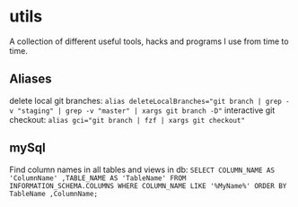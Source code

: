 # utils

A collection of different useful tools, hacks and programs I use from time to time.

## Aliases

delete local git branches:
```alias deleteLocalBranches="git branch | grep -v "staging" | grep -v "master" | xargs git branch -D"```
interactive git checkout:
```alias gci="git branch | fzf | xargs git checkout"```

## mySql

Find column names in all tables and views in db:
```SELECT COLUMN_NAME AS 'ColumnName' ,TABLE_NAME AS 'TableName' FROM INFORMATION_SCHEMA.COLUMNS WHERE COLUMN_NAME LIKE '%MyName%' ORDER BY TableName ,ColumnName;```
